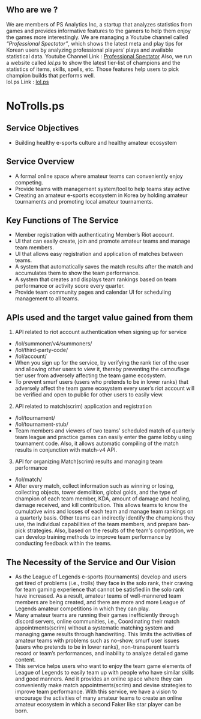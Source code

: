 
## Who are we ?
We are members of PS Analytics Inc, a startup that analyzes statistics from games and provides informative features to the gamers to help them enjoy the games more interestingly.
We are managing a Youtube channel called *“Professional Spectator”*, which shows the latest meta and play tips for Korean users by analyzing professional players’ plays and available statistical data.
Youtube Channel Link : [Professional Spectator](https://www.youtube.com/channel/UCqI5lyTpC79pOy2D-VXAMdA?view_as=subscriber)
Also, we run a website called *lol.ps* to show the latest tier-list of champions and the statistics of items, skills, spells, etc. Those features help users to pick champion builds that performs well.  
lol.ps Link : [lol.ps](https://lol.ps)


# NoTrolls.ps
## Service Objectives
- Building healthy e-sports culture and healthy amateur ecosystem

## Service Overview
- A formal online space where amateur teams can conveniently enjoy competing.
- Provide teams with management system/tool to help teams stay active
- Creating an amateur e-sports ecosystem in Korea by holding amateur tournaments and promoting local amateur tournaments.

## Key Functions of The Service
- Member registration with authenticating Member’s Riot account.
- UI that can easily create, join and promote amateur teams and manage team members.
- UI that allows easy registration and application of matches between teams.
- A system that automatically saves the match results after the match and accumulates them to show the team performance.
- A system that creates and displays team rankings based on team performance or activity score every quarter.
- Provide team community pages and calendar UI for scheduling management to all teams.

## APIs used and the target value gained from them
1. API related to riot account authentication when signing up for service
- /lol/summoner/v4/summoners/
- /lol/third-party-code/
- /lol/account/
- When you sign up for the service, by verifying the rank tier of the user and allowing other users to view it, thereby preventing the camouflage tier user from adversely affecting the team game ecosystem.
- To prevent smurf users (users who pretends to be in lower ranks) that adversely affect the team game ecosystem every user’s riot account will be verified and open to public for other users to easily view.

2. API related to match(scrim) application and registration
- /lol/tournament/
- /lol/tournament-stub/
- Team members and viewers of two teams’ scheduled match of quarterly team league and practice games can easily enter the game lobby using tournament code. Also, it allows automatic compiling of the match results in conjunction with match-v4 API.

3. API for organizing Match(scrim) results and managing team performance
- /lol/match/
- After every match, collect information such as winning or losing, collecting objects, tower demolition, global golds, and the type of champion of each team member, KDA, amount of damage and healing, damage received, and kill contribution. This allows teams to know the cumulative wins and losses of each team and manage team rankings on a quarterly basis. Other teams can indirectly identify the champions they use, the individual capabilities of the team members, and prepare ban-pick strategies. Also, based on the results of the team's competition, we can develop training methods to improve team performance by conducting feedback within the teams.

## The Necessity of the Service and Our Vision
-	As the League of Legends e-sports (tournaments) develop and users get tired of problems (i.e., trolls) they face in the solo rank, their craving for team gaming experience that cannot be satisfied in the solo rank have increased. As a result, amateur teams of well-mannered team members are being created, and there are more and more League of Legends amateur competitions in which they can play.
-	Many amateur teams are running their games inefficiently through discord servers, online communities, i.e., Coordinating their match appointments(scrim) without a systematic matching system and managing game results through handwriting. This limits the activities of amateur teams with problems such as no-show, smurf user issues (users who pretends to be in lower ranks), non-transparent team’s record or team’s performances, and inability to analyze detailed game content.
-	This service helps users who want to enjoy the team game elements of League of Legends to easily team up with people who have similar skills and good manners. And it provides an online space where they can conveniently make match appointments(scrim) and devise strategies to improve team performance. With this service, we have a vision to encourage the activities of many amateur teams to create an online amateur ecosystem in which a second Faker like star player can be born.

